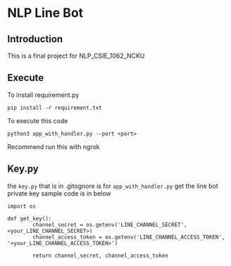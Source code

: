 # NLP Line Bot

## Introduction
This is a final project for NLP_CSIE_1062_NCKU

## Execute
To install requirement.py
```
pip install -r requirement.txt
```

To execute this code
```
python3 app_with_handler.py --port <port>
```

Recommend run this with ngrok


## Key.py
the `key.py` that is in .gitognore is for `app_with_handler.py` get the line bot private key
sample code is in below
```
import os

def get_key():
        channel_secret = os.getenv('LINE_CHANNEL_SECRET',<your_LINE_CHANNEL_SECRET>)
        channel_access_token = os.getenv('LINE_CHANNEL_ACCESS_TOKEN', '<your_LINE_CHANNEL_ACCESS_TOKEN>')

        return channel_secret, channel_access_token
```
